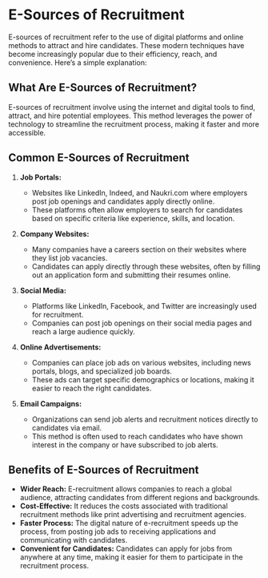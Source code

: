 # E-Sources of Recruitment

E-sources of recruitment refer to the use of digital platforms and online methods to attract and hire candidates. These modern techniques have become increasingly popular due to their efficiency, reach, and convenience. Here’s a simple explanation:

## What Are E-Sources of Recruitment?

E-sources of recruitment involve using the internet and digital tools to find, attract, and hire potential employees. This method leverages the power of technology to streamline the recruitment process, making it faster and more accessible.

## Common E-Sources of Recruitment

1. **Job Portals:**
   - Websites like LinkedIn, Indeed, and Naukri.com where employers post job openings and candidates apply directly online.
   - These platforms often allow employers to search for candidates based on specific criteria like experience, skills, and location.

2. **Company Websites:**
   - Many companies have a careers section on their websites where they list job vacancies.
   - Candidates can apply directly through these websites, often by filling out an application form and submitting their resumes online.

3. **Social Media:**
   - Platforms like LinkedIn, Facebook, and Twitter are increasingly used for recruitment.
   - Companies can post job openings on their social media pages and reach a large audience quickly.

4. **Online Advertisements:**
   - Companies can place job ads on various websites, including news portals, blogs, and specialized job boards.
   - These ads can target specific demographics or locations, making it easier to reach the right candidates.

5. **Email Campaigns:**
   - Organizations can send job alerts and recruitment notices directly to candidates via email.
   - This method is often used to reach candidates who have shown interest in the company or have subscribed to job alerts.

## Benefits of E-Sources of Recruitment

- **Wider Reach:** E-recruitment allows companies to reach a global audience, attracting candidates from different regions and backgrounds.
- **Cost-Effective:** It reduces the costs associated with traditional recruitment methods like print advertising and recruitment agencies.
- **Faster Process:** The digital nature of e-recruitment speeds up the process, from posting job ads to receiving applications and communicating with candidates.
- **Convenient for Candidates:** Candidates can apply for jobs from anywhere at any time, making it easier for them to participate in the recruitment process.


